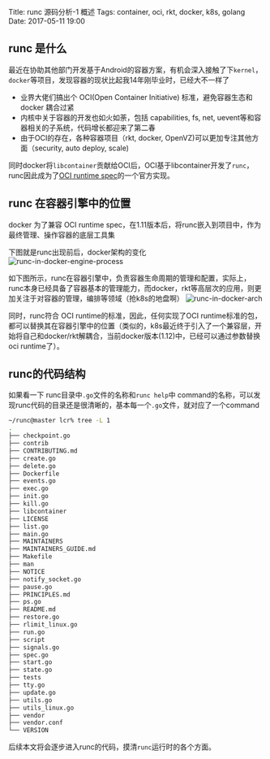 Title: runc 源码分析-1 概述
Tags: container, oci, rkt, docker, k8s, golang
Date: 2017-05-11 19:00

## runc 是什么
最近在协助其他部门开发基于Android的容器方案，有机会深入接触了下`kernel`，`docker`等项目，发现容器的现状比起我14年刚毕业时，已经大不一样了

- 业界大佬们搞出个 OCI(Open Container Initiative) 标准，避免容器生态和 docker 耦合过紧
- 内核中关于容器的开发也如火如荼，包括 capabilities, fs, net, uevent等和容器相关的子系统，代码增长都迎来了第二春
- 由于OCI的存在，各种容器项目（rkt, docker, OpenVZ)可以更加专注其他方面（security, auto deploy, scale)

同时docker将`libcontainer`贡献给OCI后，OCI基于libcontainer开发了`runc`，runc因此成为了[OCI runtime spec](https://github.com/opencontainers/runtime-spec)的一个官方实现。

## runc 在容器引擎中的位置
docker 为了兼容 OCI runtime spec，在1.11版本后，将runc嵌入到项目中，作为最终管理、操作容器的底层工具集

下图就是runc出现前后，docker架构的变化</br>
![runc-in-docker-engine-process](/images/rkt-vs-docker-process-model.png)

如下图所示，runc在容器引擎中，负责容器生命周期的管理和配置，实际上，runc本身已经具备了容器基本的管理能力，而docker，rkt等高层次的应用，则更加关注于对容器的管理，编排等领域（抢k8s的地盘啊）
![runc-in-docker-arch](/images/runc-in-docker.png)



同时，runc符合 OCI runtime的标准，因此，任何实现了OCI runtime标准的包，都可以替换其在容器引擎中的位置（类似的，k8s最近终于引入了一个兼容层，开始将自己和docker/rkt解耦合，当前docker版本(1.12)中，已经可以通过参数替换oci runtime了）。

## runc的代码结构
如果看一下 runc目录中`.go`文件的名称和`runc help`中 command的名称，可以发现runc代码的目录还是很清晰的，基本每一个`.go`文件，就对应了一个command
```bash
~/runc@master lcr% tree -L 1 
.
├── checkpoint.go
├── contrib
├── CONTRIBUTING.md
├── create.go
├── delete.go
├── Dockerfile
├── events.go
├── exec.go
├── init.go
├── kill.go
├── libcontainer
├── LICENSE
├── list.go
├── main.go
├── MAINTAINERS
├── MAINTAINERS_GUIDE.md
├── Makefile
├── man
├── NOTICE
├── notify_socket.go
├── pause.go
├── PRINCIPLES.md
├── ps.go
├── README.md
├── restore.go
├── rlimit_linux.go
├── run.go
├── script
├── signals.go
├── spec.go
├── start.go
├── state.go
├── tests
├── tty.go
├── update.go
├── utils.go
├── utils_linux.go
├── vendor
├── vendor.conf
└── VERSION
```

后续本文将会逐步进入runc的代码，摸清`runc`运行时的各个方面。
